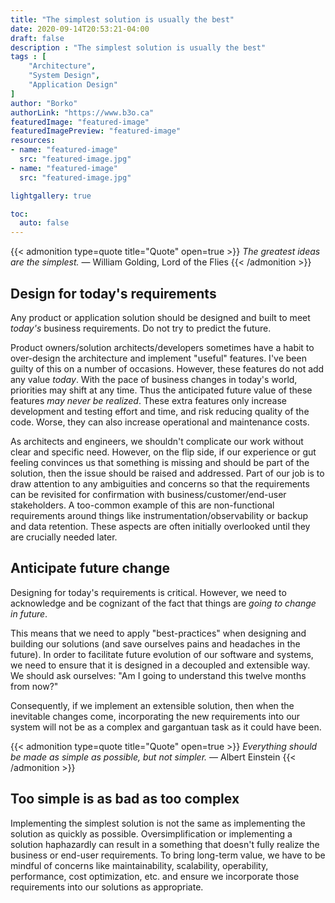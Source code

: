 ```yaml
---
title: "The simplest solution is usually the best"
date: 2020-09-14T20:53:21-04:00
draft: false
description : "The simplest solution is usually the best"
tags : [
    "Architecture",
    "System Design",
    "Application Design"
]
author: "Borko"
authorLink: "https://www.b3o.ca"
featuredImage: "featured-image"
featuredImagePreview: "featured-image"
resources:
- name: "featured-image"
  src: "featured-image.jpg"
- name: "featured-image"
  src: "featured-image.jpg"

lightgallery: true

toc:
  auto: false
---
```


{{< admonition type=quote title="Quote" open=true >}}
*The greatest ideas are the simplest.*
― William Golding, Lord of the Flies
{{< /admonition >}}

## Design for today's requirements

Any product or application solution should be designed and built to meet *today's* business requirements. Do not try to predict the future.

Product owners/solution architects/developers sometimes have a habit to over-design the architecture and implement "useful" features. I've been guilty of this on a number of occasions. However, these features do not add any value *today*. With the pace of business changes in today's world, priorities may shift at any time. Thus the anticipated future value of these features *may never be realized*. These extra features only increase development and testing effort and time, and risk reducing quality of the code. Worse, they can also increase operational and maintenance costs.

As architects and engineers, we shouldn't complicate our work without clear and specific need.  However, on the flip side, if our experience or gut feeling convinces us that something is missing and should be part of the solution, then the issue should be raised and addressed. Part of our job is to draw attention to any ambiguities and concerns so that the requirements can be revisited for confirmation with business/customer/end-user stakeholders. A too-common example of this are non-functional requirements around things like instrumentation/observability or backup and data retention. These aspects are often initially overlooked until they are crucially needed later.

## Anticipate future change

Designing for today's requirements is critical.  However, we need to acknowledge and be cognizant of the fact that things are *going to change in future*. 

This means that we need to apply "best-practices" when designing and building our solutions (and save ourselves pains and headaches in the future). In order to facilitate future evolution of our software and systems, we need to ensure that it is designed in a decoupled and extensible way. We should ask ourselves: "Am I going to understand this twelve months from now?"

Consequently, if we implement an extensible solution, then when the inevitable changes come, incorporating the new requirements into our system will not be as a complex and gargantuan task as it could have been.

{{< admonition type=quote title="Quote" open=true >}}
*Everything should be made as simple as possible, but not simpler.*
― Albert Einstein
{{< /admonition >}}

## Too simple is as bad as too complex

Implementing the simplest solution is not the same as implementing the solution as quickly as possible. Oversimplification or implementing a solution haphazardly can result in a something that doesn't fully realize the business or end-user requirements. To bring long-term value, we have to be mindful of concerns like maintainability, scalability, operability, performance, cost optimization, etc. and ensure we incorporate those requirements into our solutions as appropriate.